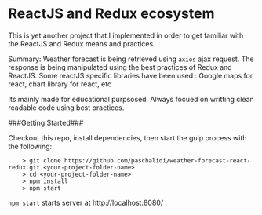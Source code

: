 # ReactJS and Redux ecosystem 

This is yet another project that I implemented in order to get familiar with the ReactJS and Redux 
means and practices.

Summary: 
Weather forecast is being retrieved using `axios` ajax request.
The response is being manipulated using the best practices of Redux and ReactJS.
Some reactJS specific libraries have been used : Google maps for react, chart library for react, etc 

Its mainly made for educational purpsosed.
Always focued on writting clean readable code using best practices.

###Getting Started###

Checkout this repo, install dependencies, then start the gulp process with the following:

```
	> git clone https://github.com/paschalidi/weather-forecast-react-redux.git <your-project-folder-name>
	> cd <your-project-folder-name>
	> npm install
	> npm start
```

`npm start` starts server at http://localhost:8080/ . 
